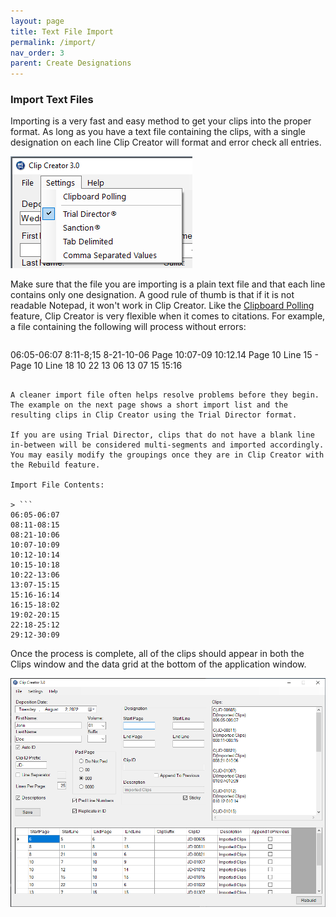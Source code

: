 ```yaml
---
layout: page
title: Text File Import
permalink: /import/
nav_order: 3
parent: Create Designations
---
```


### Import Text Files

Importing is a very fast and easy method to get your clips into the proper format. As long as you have a text file containing the clips, with a single designation on each line Clip Creator will format and error check all entries.

![Screen Grab - Manual Import Menu Item](../assets/ui_menu_settings_cropped.png)

Make sure that the file you are importing is a plain text file and that each line contains only one designation. A good rule of thumb is that if it is not readable Notepad, it won't work in Clip Creator. Like the [Clipboard Polling](create_designations_clipboard.markdown) feature, Clip Creator is very flexible when it comes to citations. For example, a file containing the following will process without errors:
> ```
06:05-06:07
8:11-8;15
8-21-10-06
Page 10:07-09
10:12.14
Page 10 Line 15 - Page 10 Line 18
10 22 13 06
13 07 15
15:16
```

A cleaner import file often helps resolve problems before they begin. The example on the next page shows a short import list and the resulting clips in Clip Creator using the Trial Director format.

If you are using Trial Director, clips that do not have a blank line in-between will be considered multi-segments and imported accordingly. You may easily modify the groupings once they are in Clip Creator with the Rebuild feature.

Import File Contents:

> ```
06:05-06:07
08:11-08:15
08:21-10:06
10:07-10:09
10:12-10:14
10:15-10:18
10:22-13:06
13:07-15:15
15:16-16:14
16:15-18:02
19:02-20:15
22:18-25:12
29:12-30:09
```

Once the process is complete, all of the clips should appear in both the Clips window and the data grid at the bottom of the application window.

![Screen Grab Clip Creator Import File Processed](../assets/import_complete.png)